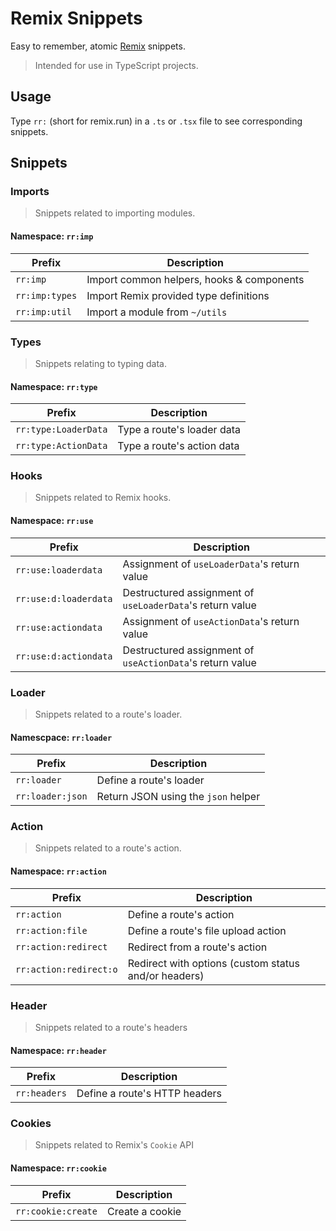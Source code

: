# Remix Snippets

Easy to remember, atomic [Remix](https://remix.run) snippets.

> Intended for use in TypeScript projects.

## Usage

Type `rr:` (short for remix.run) in a `.ts` or `.tsx` file to see corresponding snippets.

## Snippets

### Imports

>Snippets related to importing modules.

#### Namespace: `rr:imp`

|Prefix          |Description                              |
|----------------|-----------------------------------------|
|`rr:imp`        |Import common helpers, hooks & components|
|`rr:imp:types`  |Import Remix provided type definitions   |
|`rr:imp:util`   |Import a module from `~/utils`            |


### Types

> Snippets relating to typing data.

#### Namespace: `rr:type`

|Prefix                |Description                        |
|----------------------|-----------------------------------|
|`rr:type:LoaderData`  |Type a route's loader data         |
|`rr:type:ActionData`  |Type a route's action data         |

### Hooks

> Snippets related to Remix hooks.

#### Namespace: `rr:use`

|Prefix                |Description                                              |
|----------------------|---------------------------------------------------------|
|`rr:use:loaderdata`   |Assignment of `useLoaderData`'s return value             |
|`rr:use:d:loaderdata` |Destructured assignment of `useLoaderData`'s return value|
|`rr:use:actiondata`   |Assignment of `useActionData`'s return value             |
|`rr:use:d:actiondata` |Destructured assignment of `useActionData`'s return value|


### Loader

> Snippets related to a route's loader.

#### Namescpace: `rr:loader`

|Prefix                |Description                         |
|----------------------|------------------------------------|
|`rr:loader`           |Define a route's loader             |
|`rr:loader:json`      |Return JSON using the `json` helper |


### Action

> Snippets related to a route's action.

#### Namespace: `rr:action`

|Prefix                 |Description                                          |
|-----------------------|-----------------------------------------------------|
|`rr:action`            |Define a route's action                              |
|`rr:action:file`       |Define a route's file upload action                  |
|`rr:action:redirect`   |Redirect from a route's action                       |
|`rr:action:redirect:o` |Redirect with options (custom status and/or headers) |



### Header

> Snippets related to a route's headers

#### Namespace: `rr:header`

|Prefix                |Description                         |
|----------------------|------------------------------------|
|`rr:headers`          |Define a route's HTTP headers       |


### Cookies

> Snippets related to Remix's `Cookie` API

#### Namespace: `rr:cookie`

|Prefix                |Description                         |
|----------------------|------------------------------------|
|`rr:cookie:create`    | Create a cookie                    |
